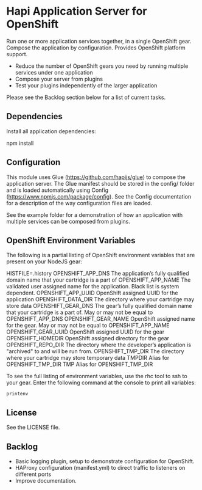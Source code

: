 Hapi Application Server for OpenShift
=====================================

Run one or more application services together, in a single OpenShift gear. 
Compose the application by configuration. Provides OpenShift platform support.

* Reduce the number of OpenShift gears you need by running multiple services under one application
* Compose your server from plugins
* Test your plugins independently of the larger application

Please see the Backlog section below for a list of current tasks.


Dependencies
------------

Install all application dependencies:

  npm install


Configuration
-------------

This module uses Glue (https://github.com/hapijs/glue) to compose the
application server. The Glue manifest should be stored in the config/
folder and is loaded automatically using Config (https://www.npmjs.com/package/config).
See the Config documentation for a description of the way configuration
files are loaded.

See the example folder for a demonstration of how an application with
multiple services can be composed from plugins.


OpenShift Environment Variables
-------------------------------

The following is a partial listing of OpenShift environment variables that are
present on your NodeJS gear:

HISTFILE=.history
OPENSHIFT_APP_DNS   The application’s fully qualified domain name that your cartridge is a part of
OPENSHIFT_APP_NAME  The validated user assigned name for the application. Black list is system dependent.
OPENSHIFT_APP_UUID  OpenShift assigned UUID for the application
OPENSHIFT_DATA_DIR  The directory where your cartridge may store data
OPENSHIFT_GEAR_DNS  The gear’s fully qualified domain name that your cartridge is a part of. May or may not be equal to OPENSHIFT_APP_DNS
OPENSHIFT_GEAR_NAME OpenShift assigned name for the gear. May or may not be equal to OPENSHIFT_APP_NAME
OPENSHIFT_GEAR_UUID OpenShift assigned UUID for the gear
OPENSHIFT_HOMEDIR   OpenShift assigned directory for the gear
OPENSHIFT_REPO_DIR  The directory where the developer’s application is "archived" to and will be run from.
OPENSHIFT_TMP_DIR   The directory where your cartridge may store temporary data
TMPDIR              Alias for OPENSHIFT_TMP_DIR
TMP                 Alias for OPENSHIFT_TMP_DIR

To see the full listing of environment variables, use the rhc tool to ssh to
your gear. Enter the following command at the console to print all variables:

    printenv


License
-------

See the LICENSE file.


Backlog
-------

* Basic logging plugin, setup to demonstrate configuration for OpenShift.
* HAProxy configuration (manifest.yml) to direct traffic to listeners on different ports
* Improve documentation.
